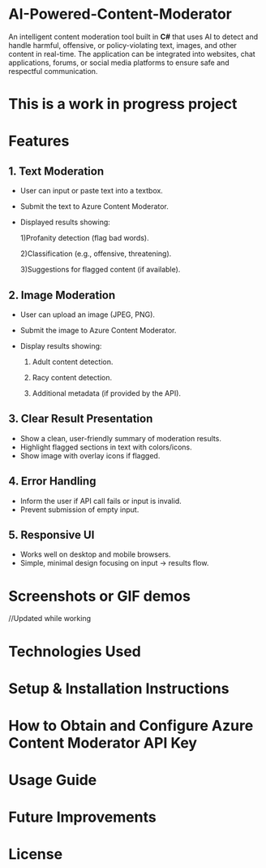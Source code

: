 # AI-Powered-Content-Moderator
An intelligent content moderation tool built in **C#** that uses AI to detect and handle harmful, offensive, or policy-violating text, images, and other content in real-time.    The application can be integrated into websites, chat applications, forums, or social media platforms to ensure safe and respectful communication.

# This is a work in progress project

# Features
## 1. Text Moderation
- User can input or paste text into a textbox.
- Submit the text to Azure Content Moderator.

- Displayed results showing:
  
  1)Profanity detection (flag bad words).
  
  2)Classification (e.g., offensive, threatening).
  
  3)Suggestions for flagged content (if available).

## 2. Image Moderation
- User can upload an image (JPEG, PNG).
- Submit the image to Azure Content Moderator.
- Display results showing:

  1) Adult content detection.
  
  2) Racy content detection.
   
  3) Additional metadata (if provided by the API).

## 3. Clear Result Presentation
- Show a clean, user-friendly summary of moderation results.
- Highlight flagged sections in text with colors/icons.
- Show image with overlay icons if flagged.

## 4. Error Handling
- Inform the user if API call fails or input is invalid.
- Prevent submission of empty input.

## 5. Responsive UI
- Works well on desktop and mobile browsers.
- Simple, minimal design focusing on input → results flow.
  
# Screenshots or GIF demos
//Updated while working
# Technologies Used

# Setup & Installation Instructions

# How to Obtain and Configure Azure Content Moderator API Key

# Usage Guide

# Future Improvements

# License

